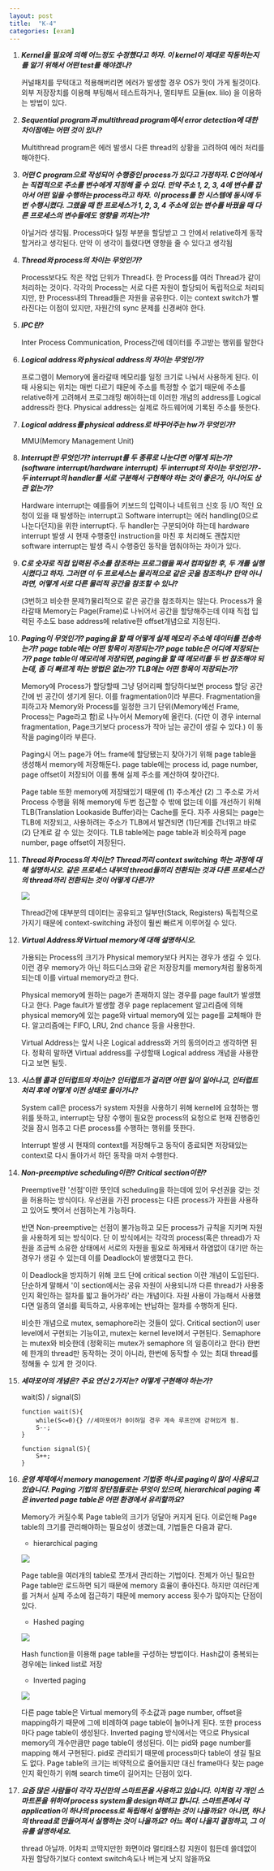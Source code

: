 ```yaml
---
layout: post
title:  "K-4"
categories: [exam]
---
```


 1. ***Kernel을 필요에 의해 어느정도 수정했다고 하자. 이 kernel이 제대로 작동하는지를 알기 위해서 어떤 test를 해야겠나?***

	커널패치를 무턱대고 적용해버리면 에러가 발생할 경우 OS가 맛이 가게 될것이다. 외부 저장장치를 이용해 부팅해서 테스트하거나, 멀티부트 모듈(ex. lilo) 을 이용하는 방법이 있다.

 2. ***Sequential program과 multithread program에서 error detection에 대한 차이점에는 어떤 것이 있나?***

	Multithread program은 에러 발생시 다른 thread의 상황을 고려하여 에러 처리를 해야한다.
	
 3. ***어떤 C program으로 작성되어 수행중인 process가 있다고 가정하자. C언어에서는 직접적으로 주소를 변수에게 지정해 줄 수 있다. 만약 주소 1, 2, 3, 4에 변수를 잡아서 어떤 일을 수행하는 process라고 하자. 이 process를 한 시스템에 동시에 두번 수행시켰다. 그랬을 때 한 프로세스가 1, 2, 3, 4 주소에 있는 변수를 바꿨을 때 다른 프로세스의 변수들에도 영향을 끼치는가?***

	아닐거라 생각됨. Process마다 일정 부분을 할당받고 그 안에서 relative하게 동작할거라고 생각된다. 만약 이 생각이 틀렸다면 영향을 줄 수 있다고 생각됨 
	
 4. ***Thread와 process의 차이는 무엇인가?***
 
	Process보다도 작은 작업 단위가 Thread다. 한 Process를 여러 Thread가 같이 처리하는 것이다. 각각의 Process는 서로 다른 자원이 할당되어 독립적으로 처리되지만, 한 Process내의 Thread들은 자원을 공유한다. 이는 context switch가 빨라진다는 이점이 있지만, 자원간의 sync 문제를 신경써야 한다.
	
 5. ***IPC란?***
 
	Inter Process Communication, Process간에 데이터를 주고받는 행위를 말한다
 
 6. ***Logical address와 physical address의 차이는 무엇인가?***
 
	프로그램이 Memory에 올라갈때 메모리를 일정 크기로 나눠서 사용하게 된다. 이때 사용되는 위치는 매번 다르기 때문에 주소를 특정할 수 없기 때문에 주소를 relative하게 고려해서 프로그래밍 해야하는데 이러한 개념의 address를 Logical address라 한다. Physical address는 실제로 하드웨어에 기록된 주소를 뜻한다.    
	
 7. ***Logical address를 physical address로 바꾸어주는 hw가 무엇인가?***
 
	MMU(Memory Management Unit)
	
 8. ***Interrupt란 무엇인가? interrupt를 두 종류로 나눈다면 어떻게 되는가? (software interrupt/hardware interrupt) 두 interrupt의 차이는 무엇인가?-두 interrupt의 handler를 서로 구분해서 구현해야 하는 것이 좋은가, 아니어도 상관 없는가?***
 
	Hardware interrupt는 예를들어 키보드의 입력이나 네트워크 신호 등 I/O 적인 요청이 있을 때 발생하는 interrupt고 Software interrupt는 에러 handling(0으로 나눈다던지)을 위한 interrupt다. 두 handler는 구분되어야 하는데 hardware interrupt 발생 시 현재 수행중인 instruction을 마친 후 처리해도 괜찮지만 software interrupt는 발생 즉시 수행중인 동작을 멈춰야하는 차이가 있다.
	
 9. ***C로 숫자로 직접 입력된 주소를 참조하는 프로그램을 짜서 컴파일한 후, 두 개를 실행시켰다고 하자. 그러면 이 두 프로세스는 물리적으로 같은 곳을 참조하나? 만약 아니라면, 어떻게 서로 다른 물리적 공간을 참조할 수 있나?***
 
	(3번하고 비슷한 문제?)물리적으로 같은 공간을 참조하지는 않는다. Process가 올라갈때 Memory는 Page(Frame)로 나뉘어서 공간을 할당해주는데 이때 직접 입력된 주소도 base address에 relative한 offset개념으로 지정된다. 
	
	
 1. ***Paging이 무엇인가? paging을 할 때 어떻게 실제 메모리 주소에 데이터를 전송하는가? page table에는 어떤 항목이 저장되는가? page table은 어디에 저장되는가? page table이 메모리에 저장되면, paging을 할 떄 메모리를 두 번 참조해야 되는데, 좀 더 빠르게 하는 방법은 없는가? TLB에는 어떤 항목이 저장되는가?***
 
	Memory에 Process가 할당할때 그냥 덩어리째 할당하다보면 process 할당 공간간에 빈 공간이 생기게 된다. 이를 fragmentation이라 부른다. Fragmentation을 피하고자 Memory와 Process를 일정한 크기 단위(Memory에선 Frame, Process는 Page라고 함)로 나누어서 Memory에 올린다. (다만 이 경우 internal fragmentation, Page크기보다 process가 작아 남는 공간이 생길 수 있다.) 이 동작을 paging이라 부른다.
	
	Paging시 어느 page가 어느 frame에 할당됐는지 찾아가기 위해 page table을 생성해서 memory에 저장해둔다. page table에는 process id, page number, page offset이 저장되어 이를 통해 실제 주소를 계산하여 찾아간다. 
	
	Page table 또한 memory에 저장돼있기 때문에 (1) 주소계산 (2) 그 주소로 가서 Process 수행을 위해 memory에 두번 접근할 수 밖에 없는데 이를 개선하기 위해 TLB(Translation Lookaside Buffer)라는 Cache를 둔다. 자주 사용되는 page는 TLB에 저장되고, 사용하려는 주소가 TLB에서 발견되면 (1)단계를 건너뛰고 바로 (2) 단계로 갈 수 있는 것이다. TLB table에는 page table과 비슷하게 page number, page offset이 저장된다.


 1. ***Thread와 Process의 차이는? Thread끼리 context switching 하는 과정에 대해 설명하시오. 같은 프로세스 내부의 thread들끼리 전환되는 것과 다른 프로세스간의 thread까리 전환되는 것이 어떻게 다른가?***

 
	![](/assets/K-4-image/process-vs-thread.png)
 
	Thread간에 대부분의 데이터는 공유되고 일부만(Stack, Registers) 독립적으로 가지기 때문에 context-switching 과정이 훨씬 빠르게 이루어질 수 있다.  
	
 1. ***Virtual Address와 Virtual memory에 대해 설명하시오.***
 
	가용되는 Process의 크기가 Physical memory보다 커지는 경우가 생길 수 있다. 이런 경우 memory가 아닌 하드디스크와 같은 저장장치를 memory처럼 활용하게 되는데 이를 virtual memory라고 한다.
	
	 Physical memory에 원하는 page가 존재하지 않는 경우를 page fault가 발생했다고 한다. Page fault가 발생할 경우 page replacement 알고리즘에 의해 physical memory에 있는 page와 virtual memory에 있는 page를 교체해야 한다. 알고리즘에는 FIFO, LRU, 2nd chance 등을 사용한다.
	 
	  Virtual Address는 앞서 나온 Logical address와 거의 동의어라고 생각하면 된다. 정확히 말하면 Virtual address를 구성할때 Logical address 개념을 사용한다고 보면 될듯.
	  
	  
 1. ***시스템 콜과 인터럽트의 차이는? 인터럽트가 걸리면 어떤 일이 일어나고, 인터럽트
처리 후에 어떻게 이전 상태로 돌아가나?***

	System call은 process가 system 자원을 사용하기 위해 kernel에 요청하는 행위를 뜻하고, interrupt는 당장 수행이 필요한 process의 요청으로 현재 진행중인 것을 잠시 멈추고 다른 process를 수행하는 행위를 뜻한다.
	
	 Interrupt 발생 시 현재의 context를 저장해두고 동작이 종료되면 저장돼있는 context로 다시 돌아가서 하던 동작을 마저 수행한다.
	 
 1. ***Non-preemptive scheduling이란? Critical section이란?***
 
	Preemptive란 '선점'이란 뜻인데 scheduling을 하는데에 있어 우선권을 갖는 것을 허용하는 방식이다. 우선권을 가진 process는 다른 process가 자원을 사용하고 있어도 뺏어서 선점하는게 가능하다. 
 
	반면 Non-preemptive는 선점이 불가능하고 모든 process가 규칙을 지키며 자원을 사용하게 되는 방식이다. 단 이 방식에서는 각각의 process(혹은 thread)가 자원을 조금씩 소유한 상태에서 서로의 자원을 필요로 하게돼서 하염없이 대기만 하는 경우가 생길 수 있는데 이를 Deadlock이 발생했다고 한다. 
 
	이 Deadlock을 방지하기 위해 코드 단에 critical section 이란 개념이 도입된다. 단순하게 말해서 '이 section에서는 공유 자원이 사용되니까 다른 thread가 사용중인지 확인하는 절차를 밟고 들어가라' 라는 개념이다. 자원 사용이 가능해서 사용했다면 일종의 열쇠를 획득하고, 사용후에는 반납하는 절차를 수행하게 된다. 
 
	비슷한 개념으로 mutex, semaphore라는 것들이 있다. Critical section이 user level에서 구현되는 기능이고, mutex는 kernel level에서 구현된다. Semaphore는 mutex와 비슷한데 (정확히는 mutex가 semaphore 의 일종이라고 한다) 한번에 한개의 thread만 동작하는 것이 아니라, 한번에 동작할 수 있는 최대 thread를 정해둘 수 있게 한 것이다.
	
 1. ***세마포어의 개념은? 주요 연산 2가지는? 어떻게 구현해야 하는가?***
 
	wait(S) / signal(S)
  
		function wait(S){
			while(S<=0){} //세마포어가 0이하일 경우 계속 루프안에 갇혀있게 됨.
			S--;
		}

		function signal(S){
			S++;
		}
		
 1. ***운영 체제에서 memory management 기법중 하나로 paging이 많이 사용되고 있습니다. Paging 기법의 장단점들로는 무엇이 있으며, hierarchical paging 혹은 inverted page table은 어떤 환경에서 유리할까요?***
 
	Memory가 커질수록 Page table의 크기가 덩달아 커지게 된다. 이로인해 Page table의 크기를 관리해야하는 필요성이 생겼는데, 기법들은 다음과 같다. 
 
	* hierarchical paging
 
	![](/assets/K-4-image/hierarchical-paging.jpg)
	
	Page table을 여러개의 table로 쪼개서 관리하는 기법이다. 전체가 아닌 필요한 Page table만 로드하면 되기 때문에 memory 효율이 좋아진다. 하지만 여러단계를 거쳐서 실제 주소에 접근하기 때문에 memory access 횟수가 많아지는 단점이 있다.
	
	* Hashed paging
 
	![](/assets/K-4-image/hashed-paging.jpg)
	
	Hash function을 이용해 page table을 구성하는 방법이다. Hash값이 중복되는 경우에는 linked list로 저장
	
	* Inverted paging
 
	![](/assets/K-4-image/inverted-paging.jpg)
	
	다른 page table은 Virtual memory의 주소값과 page number, offset을 mapping하기 때문에 그에 비례하여 page table이 늘어나게 된다. 또한 process마다 page table이 생성된다. Inverted paging 방식에서는 역으로 Physical memory의 개수만큼만 page table이 생성된다. 이는 pid와 page number를 mapping 해서 구현된다. pid로 관리되기 때문에 process마다 table이 생길 필요도 없다. Page table의 크기는 비약적으로 줄어들지만 대신 frame마다 찾는 page인지 확인하기 위해 search time이 길어지는 단점이 있다.
	
 1. ***요즘 많은 사람들이 각각 자신만의 스마트폰을 사용하고 있습니다. 이처럼 각 개인 스마트폰을 위하여 process system을 design하려고 합니다. 스마트폰에서 각 application이 하나의 process로 독립해서 실행하는 것이 나을까요? 아니면, 하나의 thread로 만들어져서 실행하는 것이 나을까요? 어느 쪽이 나을지 결정하고, 그 이유를 설명하세요.***
 
	thread 아닐까. 어차피 코딱지만한 화면이라 멀티태스킹 지원이 힘든데 쓸데없이 자원 할당하기보다 context switch속도나 버는게 낫지 않을까요
